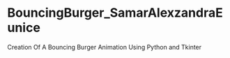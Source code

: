 # BouncingBurger_SamarAlexzandraEunice
Creation Of A Bouncing Burger Animation Using Python and Tkinter
